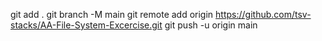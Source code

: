git add .
git branch -M main
git remote add origin https://github.com/tsv-stacks/AA-File-System-Excercise.git
git push -u origin main
